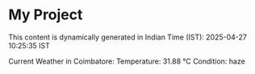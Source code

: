 # My Project

This content is dynamically generated in Indian Time (IST): 2025-04-27 10:25:35 IST


Current Weather in Coimbatore:
Temperature: 31.88 °C
Condition: haze
